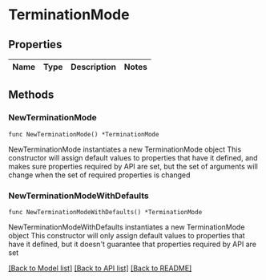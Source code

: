 # TerminationMode

## Properties

Name | Type | Description | Notes
------------ | ------------- | ------------- | -------------

## Methods

### NewTerminationMode

`func NewTerminationMode() *TerminationMode`

NewTerminationMode instantiates a new TerminationMode object
This constructor will assign default values to properties that have it defined,
and makes sure properties required by API are set, but the set of arguments
will change when the set of required properties is changed

### NewTerminationModeWithDefaults

`func NewTerminationModeWithDefaults() *TerminationMode`

NewTerminationModeWithDefaults instantiates a new TerminationMode object
This constructor will only assign default values to properties that have it defined,
but it doesn't guarantee that properties required by API are set


[[Back to Model list]](../README.md#documentation-for-models) [[Back to API list]](../README.md#documentation-for-api-endpoints) [[Back to README]](../README.md)


